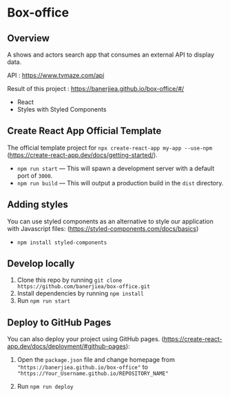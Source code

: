 # Box-office

## Overview

A shows and actors search app that consumes an external API to display data.

API : https://www.tvmaze.com/api

Result of this project : https://banerjiea.github.io/box-office/#/

- React
- Styles with Styled Components

## Create React App Official Template

The official template project for `npx create-react-app my-app --use-npm` (https://create-react-app.dev/docs/getting-started/).

- `npm run start` — This will spawn a development server with a default port of `3000`.
- `npm run build` — This will output a production build in the `dist` directory.

## Adding styles

You can use styled components as an alternative to style our application with Javascript files: (https://styled-components.com/docs/basics)

- `npm install styled-components`

## Develop locally

1. Clone this repo by running `git clone https://github.com/banerjiea/box-office.git`
2. Install dependencies by running `npm install`
3. Run `npm run start`

## Deploy to GitHub Pages

You can also deploy your project using GitHub pages.
(https://create-react-app.dev/docs/deployment/#github-pages):

1. Open the `package.json` file and change homepage from `"https://banerjiea.github.io/box-office"` to `"https://Your_Username.github.io/REPOSITORY_NAME"`

2. Run `npm run deploy`
